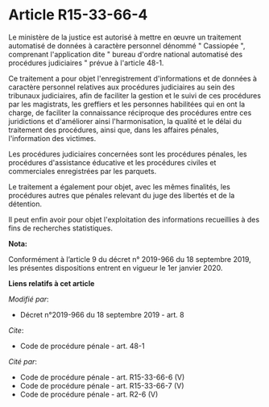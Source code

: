 # Article R15-33-66-4

Le ministère de la justice est autorisé à mettre en œuvre un traitement automatisé de données à caractère personnel dénommé "
Cassiopée ", comprenant l'application dite " bureau d'ordre national automatisé des procédures judiciaires " prévue à
l'article 48-1. 

Ce traitement a pour objet l'enregistrement d'informations et de données à caractère personnel relatives aux procédures
judiciaires au sein des   tribunaux judiciaires, afin de faciliter la gestion et le suivi de ces procédures par les
magistrats, les greffiers et les personnes habilitées qui en ont la charge, de faciliter la connaissance réciproque des
procédures entre ces juridictions et d'améliorer ainsi l'harmonisation, la qualité et le délai du traitement des procédures,
ainsi que, dans les affaires pénales, l'information des victimes. 

Les procédures judiciaires concernées sont les procédures pénales, les procédures d'assistance éducative et les procédures
civiles et commerciales enregistrées par les parquets. 

Le traitement a également pour objet, avec les mêmes finalités, les procédures autres que pénales relevant du juge des
libertés et de la détention. 

Il peut enfin avoir pour objet l'exploitation des informations recueillies à des fins de recherches statistiques.

**Nota:**

Conformément à l’article 9 du décret n° 2019-966 du 18 septembre 2019, les présentes dispositions entrent en vigueur le 1er
janvier 2020.

**Liens relatifs à cet article**

_Modifié par_:

  - Décret n°2019-966 du 18 septembre 2019 - art. 8

_Cite_:

  - Code de procédure pénale - art. 48-1

_Cité par_:

  - Code de procédure pénale - art. R15-33-66-6 (V)
  - Code de procédure pénale - art. R15-33-66-7 (V)
  - Code de procédure pénale - art. R2-6 (V)
